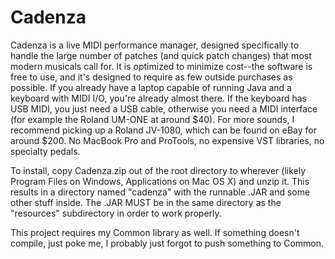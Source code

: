 Cadenza
=======

Cadenza is a live MIDI performance manager, designed specifically to handle the large number of patches (and quick patch changes) that most modern musicals call for.  It is optimized to minimize cost--the software is free to use, and it's designed to require as few outside purchases as possible.  If you already have a laptop capable of running Java and a keyboard with MIDI I/O, you're already almost there.  If the keyboard has USB MIDI, you just need a USB cable, otherwise you need a MIDI interface (for example the Roland UM-ONE at around $40).  For more sounds, I recommend picking up a Roland JV-1080, which can be found on eBay for around $200.  No MacBook Pro and ProTools, no expensive VST libraries, no specialty pedals.

To install, copy Cadenza.zip out of the root directory to wherever (likely Program Files on Windows, Applications on Mac OS X) and unzip it.  This results in a directory named "cadenza" with the runnable .JAR and some other stuff inside.  The .JAR MUST be in the same directory as the "resources" subdirectory in order to work properly.

This project requires my Common library as well.  If something doesn't compile, just poke me, I probably just forgot to push something to Common.
